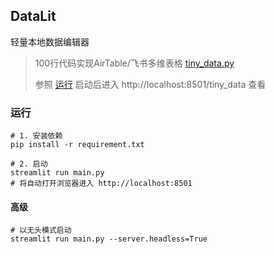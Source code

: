## DataLit

轻量本地数据编辑器


> 100行代码实现AirTable/飞书多维表格
> [tiny_data.py](pages%2Ftiny_data.py)
> 
> 参照 [运行](#运行) 启动后进入 http://localhost:8501/tiny_data 查看

### 运行

```shell
# 1. 安装依赖
pip install -r requirement.txt
```

```shell
# 2. 启动
streamlit run main.py
# 将自动打开浏览器进入 http://localhost:8501
```

#### 高级

```shell
# 以无头模式启动
streamlit run main.py --server.headless=True
```
